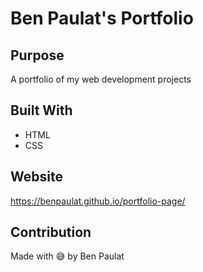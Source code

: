 # Ben Paulat's Portfolio

## Purpose
A portfolio of my web development projects

## Built With
* HTML
* CSS

## Website
https://benpaulat.github.io/portfolio-page/

## Contribution
Made with 😅 by Ben Paulat